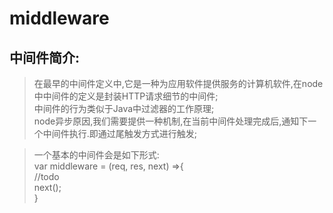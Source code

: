 # middleware
## 中间件简介:
> 在最早的中间件定义中,它是一种为应用软件提供服务的计算机软件,在node中中间件的定义是封装HTTP请求细节的中间件;<br />
> 中间件的行为类似于Java中过滤器的工作原理;<br />
> node异步原因,我们需要提供一种机制,在当前中间件处理完成后,通知下一个中间件执行.即通过尾触发方式进行触发;

> 一个基本的中间件会是如下形式:<br />
> var middleware = (req, res, next) =>{<br />
>    //todo     <br />
>    next();<br />
>  }

